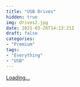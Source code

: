 ```yaml
---
title: "USB Drives"
hidden: true
img: drives2.jpg
date: 2021-03-26T14:13:21Z
draft: false
categories: 
- "Premium"
tags:
- "Everything"
- "USB"
---
```

<script src="https://gumroad.com/js/gumroad-embed.js"></script>
<div class="gumroad-product-embed"><a href="https://gumroad.com/l/hMesr">Loading...</a></div>
